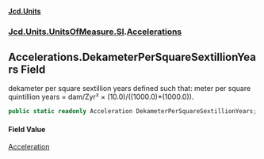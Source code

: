 #### [Jcd.Units](index.md 'index')

### [Jcd.Units.UnitsOfMeasure.SI](Jcd.Units.UnitsOfMeasure.SI.md 'Jcd.Units.UnitsOfMeasure.SI').[Accelerations](Accelerations.md 'Jcd.Units.UnitsOfMeasure.SI.Accelerations')

## Accelerations.DekameterPerSquareSextillionYears Field

dekameter per square sextillion years defined such that: meter per square quintillion years = dam/Zyr² ×
(10.0)/((1000.0)*(1000.0)).

```csharp
public static readonly Acceleration DekameterPerSquareSextillionYears;
```

#### Field Value

[Acceleration](Acceleration.md 'Jcd.Units.UnitTypes.Acceleration')